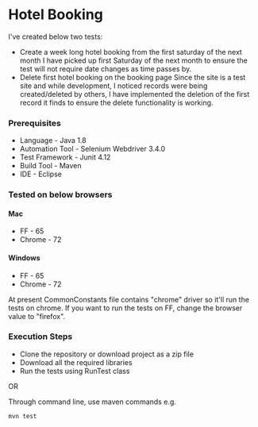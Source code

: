 # Hotel Booking

I've created below two tests:
- Create a week long hotel booking from the first saturday of the next month 
  I have picked up first Saturday of the next month to ensure the test will not require date changes as time passes by.
- Delete first hotel booking on the booking page
  Since the site is a test site and while development, I noticed records were being created/deleted by others, I have implemented the deletion of the first record it finds to ensure the delete functionality is working.

### Prerequisites
- Language - Java 1.8
- Automation Tool - Selenium Webdriver 3.4.0
- Test Framework - Junit 4.12
- Build Tool - Maven
- IDE - Eclipse

### Tested on below browsers 

#### Mac
- FF - 65
- Chrome - 72

#### Windows
- FF - 65
- Chrome - 72


At present CommonConstants file contains "chrome" driver so it'll run the tests on chrome. If you want to
run the tests on FF, change the browser value to "firefox".

### Execution Steps

- Clone the repository or download project as a zip file
- Download all the required libraries
- Run the tests using RunTest class

OR

Through command line, use maven commands e.g.

```
mvn test

```

